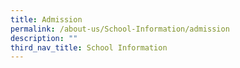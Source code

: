 ```yaml
---
title: Admission
permalink: /about-us/School-Information/admission
description: ""
third_nav_title: School Information
---
```

